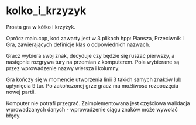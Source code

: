 # kolko_i_krzyzyk
 Prosta gra w kółko i krzyżyk.
 
 Oprócz main.cpp, kod zawarty jest w 3 plikach hpp: Plansza, Przeciwnik i Gra, zawierających definicje klas o odpowiednich nazwach.
 
 Gracz wybiera swój znak, decyduje czy będzie się ruszać pierwszy, a następnie rozgrywa tury na przemian z komputerem. Pola wybierane są przez wprowadzenie nazwy wiersza i kolumny.
 
 Gra kończy się w momencie utworzenia linii 3 takich samych znaków lub upłynięcia 9 tur. Po zakończonej grze gracz ma możliwość rozpoczęcia nowej partii.
 
 Komputer nie potrafi przegrać. Zaimplementowana jest częściowa walidacja wprowadzanych danych - wprowadzenie ciągu znaków może wywołać błędy.
